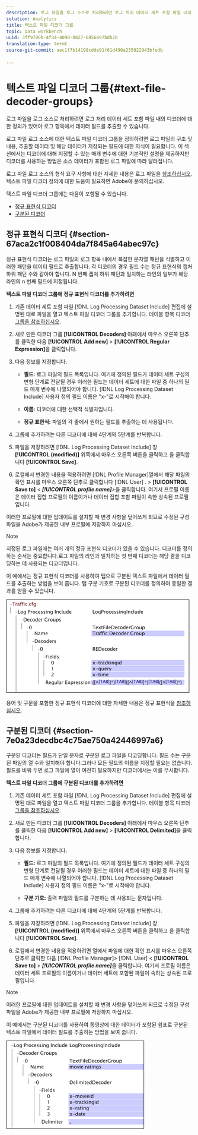 ```yaml
---
description: 로그 파일을 로그 소스로 처리하려면 로그 처리 데이터 세트 포함 파일 내의 디코더에 대한 정의가 있어야 로그 항목에서 데이터 필드를 추출할 수 있습니다.
solution: Analytics
title: 텍스트 파일 디코더 그룹
topic: Data workbench
uuid: 3ff9700b-4f34-4098-8827-6856897bdb28
translation-type: tm+mt
source-git-commit: aec1f7b14198cdde91f61d490a235022943bfedb

---
```



# 텍스트 파일 디코더 그룹{#text-file-decoder-groups}

로그 파일을 로그 소스로 처리하려면 로그 처리 데이터 세트 포함 파일 내의 디코더에 대한 정의가 있어야 로그 항목에서 데이터 필드를 추출할 수 있습니다.

로그 파일 로그 소스에 대한 텍스트 파일 디코더 그룹을 정의하려면 로그 파일의 구조 및 내용, 추출할 데이터 및 해당 데이터가 저장되는 필드에 대한 지식이 필요합니다. 이 섹션에서는 디코더에 대해 지정할 수 있는 매개 변수에 대한 기본적인 설명을 제공하지만 디코더를 사용하는 방법은 소스 데이터가 포함된 로그 파일에 따라 달라집니다.

로그 파일 로그 소스의 형식 요구 사항에 대한 자세한 내용은 로그 파일을 [참조하십시오](../../../../../home/c-dataset-const-proc/c-log-proc-config-file/c-log-sources.md#concept-3d4fb817c057447d90f166b1183b461e). 텍스트 파일 디코더 정의에 대한 도움이 필요하면 Adobe에 문의하십시오.

텍스트 파일 디코더 그룹에는 다음이 포함될 수 있습니다.

* [정규 표현식 디코더](../../../../../home/c-dataset-const-proc/c-dataset-inc-files/c-types-dataset-inc-files/c-log-proc-dataset-inc-files/c-text-file-dec-groups.md#section-67aca2c1f008404da7f845a64abec97c)
* [구분된 디코더](../../../../../home/c-dataset-const-proc/c-dataset-inc-files/c-types-dataset-inc-files/c-log-proc-dataset-inc-files/c-text-file-dec-groups.md#section-7e0a23decdbc4c75ae750a42446997a6)

## 정규 표현식 디코더 {#section-67aca2c1f008404da7f845a64abec97c}

정규 표현식 디코더는 로그 파일의 로그 항목 내에서 복잡한 문자열 패턴을 식별하고 이러한 패턴을 데이터 필드로 추출합니다. 각 디코더의 경우 필드 수는 정규 표현식의 캡처 하위 패턴 수와 같아야 합니다. N 번째 캡처 하위 패턴과 일치하는 라인의 일부가 해당 라인의 n 번째 필드에 지정됩니다.

**텍스트 파일 디코더 그룹에 정규 표현식 디코더를 추가하려면**

1. 기존 데이터 세트 포함 파일 [!DNL Log Processing Dataset Include] 편집에 설명된 대로 [](../../../../../home/c-dataset-const-proc/c-dataset-inc-files/c-work-dataset-inc-files/t-edit-ex-dataset-inc-files.md#task-456c04e38ebc425fb35677a6bb6aa077) 파일을 열고 텍스트 파일 디코더 그룹을 추가합니다. 테이블 항목 디코더 [그룹을 참조하십시오](../../../../../home/c-dataset-const-proc/c-dataset-inc-files/c-types-dataset-inc-files/c-log-proc-dataset-inc-files/c-log-proc-dataset-inc-files.md#concept-999475a22519432e98844622ca95b6ab).

1. 새로 만든 디코더 그룹 **[!UICONTROL Decoders]** 아래에서 마우스 오른쪽 단추를 클릭한 다음 **[!UICONTROL Add new]** > **[!UICONTROL Regular Expression]**&#x200B;을 클릭합니다.

1. 다음 정보를 지정합니다.

   * **필드:** 로그 파일의 필드 목록입니다. 여기에 정의된 필드가 데이터 세트 구성의 변형 단계로 전달될 경우 이러한 필드는 데이터 세트에 대한 파일 중 하나의 필드 매개 변수에 나열되어야 합니다. [!DNL Log Processing Dataset Include] 사용자 정의 필드 이름은 &quot;x-&quot;로 시작해야 합니다.

   * **이름:** 디코더에 대한 선택적 식별자입니다.
   * **정규 표현식:** 파일의 각 줄에서 원하는 필드를 추출하는 데 사용됩니다.

1. 그룹에 추가하려는 다른 디코더에 대해 4단계와 5단계를 반복합니다.
1. 파일을 저장하려면 [!DNL Log Processing Dataset Include] 창 **[!UICONTROL (modified)]** 위쪽에서 마우스 오른쪽 버튼을 클릭하고 을 클릭합니다 **[!UICONTROL Save]**.

1. 로컬에서 변경한 내용을 적용하려면 [!DNL Profile Manager]열에서 해당 파일의 확인 표시를 마우스 오른쪽 단추로 클릭합니다 [!DNL User] . > **[!UICONTROL Save to]** &lt; ***[!UICONTROL profile name]**>*&#x200B;을 클릭합니다. 여기서 프로필 이름은 데이터 집합 프로필의 이름이거나 데이터 집합 포함 파일이 속한 상속된 프로필입니다.

이러한 프로필에 대한 업데이트를 설치할 때 변경 사항을 덮어쓰게 되므로 수정된 구성 파일을 Adobe가 제공한 내부 프로필에 저장하지 마십시오.

>[!NOTE]
>
>지정된 로그 파일에는 여러 개의 정규 표현식 디코더가 있을 수 있습니다. 디코더를 정의하는 순서는 중요합니다.로그 파일의 라인과 일치하는 첫 번째 디코더는 해당 줄을 디코딩하는 데 사용되는 디코더입니다.

이 예에서는 정규 표현식 디코더를 사용하여 탭으로 구분된 텍스트 파일에서 데이터 필드를 추출하는 방법을 보여 줍니다. 탭 구분 기호로 구분된 디코더를 정의하여 동일한 결과를 얻을 수 있습니다.

![](assets/cfg_LogProcessingInclude_RegExpDecoder.png)

용어 및 구문을 포함한 정규 표현식 디코더에 대한 자세한 내용은 정규 표현식을 [참조하십시오](../../../../../home/c-dataset-const-proc/c-reg-exp.md#concept-070077baa419475094ef0469e92c5b9c).

## 구분된 디코더 {#section-7e0a23decdbc4c75ae750a42446997a6}

구분된 디코더는 필드가 단일 문자로 구분된 로그 파일을 디코딩합니다. 필드 수는 구분된 파일의 열 수와 일치해야 합니다.그러나 모든 필드의 이름을 지정할 필요는 없습니다. 필드를 비워 두면 로그 파일에 열이 여전히 필요하지만 디코더에서는 이를 무시합니다.

**텍스트 파일 디코더 그룹에 구분된 디코더를 추가하려면**

1. 기존 데이터 세트 포함 파일 [!DNL Log Processing Dataset Include] 편집에 설명된 대로 [](../../../../../home/c-dataset-const-proc/c-dataset-inc-files/c-work-dataset-inc-files/t-edit-ex-dataset-inc-files.md#task-456c04e38ebc425fb35677a6bb6aa077) 파일을 열고 텍스트 파일 디코더 그룹을 추가합니다. 테이블 항목 디코더 [그룹을 참조하십시오](../../../../../home/c-dataset-const-proc/c-dataset-inc-files/c-types-dataset-inc-files/c-log-proc-dataset-inc-files/c-log-proc-dataset-inc-files.md#concept-999475a22519432e98844622ca95b6ab).

1. 새로 만든 디코더 그룹 **[!UICONTROL Decoders]** 아래에서 마우스 오른쪽 단추를 클릭한 다음 **[!UICONTROL Add new]** > **[!UICONTROL Delimited]**&#x200B;을 클릭합니다.

1. 다음 정보를 지정합니다.

   * **필드:** 로그 파일의 필드 목록입니다. 여기에 정의된 필드가 데이터 세트 구성의 변형 단계로 전달될 경우 이러한 필드는 데이터 세트에 대한 파일 중 하나의 필드 매개 변수에 나열되어야 합니다. [!DNL Log Processing Dataset Include] 사용자 정의 필드 이름은 &quot;x-&quot;로 시작해야 합니다.

   * **구분 기호:** 출력 파일의 필드를 구분하는 데 사용되는 문자입니다.

1. 그룹에 추가하려는 다른 디코더에 대해 4단계와 5단계를 반복합니다.
1. 파일을 저장하려면 [!DNL Log Processing Dataset Include] 창 **[!UICONTROL (modified)]** 위쪽에서 마우스 오른쪽 버튼을 클릭하고 을 클릭합니다 **[!UICONTROL Save]**.

1. 로컬에서 변경한 내용을 적용하려면 열에서 파일에 대한 확인 표시를 마우스 오른쪽 단추로 클릭한 다음 [!DNL Profile Manager]> [!DNL User] &lt; **[!UICONTROL Save to]** > ***[!UICONTROL profile name]***&#x200B;을 클릭합니다. 여기서 프로필 이름은 데이터 세트 프로필의 이름이거나 데이터 세트에 포함된 파일이 속하는 상속된 프로필입니다.

>[!NOTE]
>
>이러한 프로필에 대한 업데이트를 설치할 때 변경 사항을 덮어쓰게 되므로 수정된 구성 파일을 Adobe가 제공한 내부 프로필에 저장하지 마십시오.

이 예에서는 구분된 디코더를 사용하여 동영상에 대한 데이터가 포함된 쉼표로 구분된 텍스트 파일에서 데이터 필드를 추출하는 방법을 보여 줍니다.

![](assets/cfg_LogProcessingInclude_DelimitedDecoder.png)

